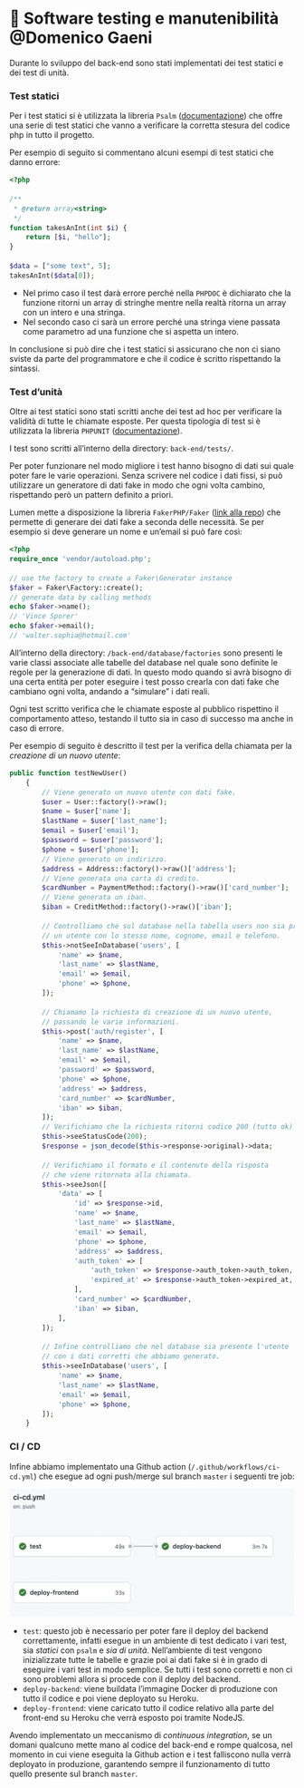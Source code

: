 # 🧪 Software testing e manutenibilità @Domenico Gaeni

Durante lo sviluppo del back-end sono stati implementati dei test statici e dei test di unità.

### Test statici

Per i test statici si è utilizzata la libreria `Psalm` ([documentazione](https://psalm.dev/)) che offre una serie di test statici che vanno a verificare la corretta stesura del codice php in tutto il progetto.

Per esempio di seguito si commentano alcuni esempi di test statici che danno errore:

```php
<?php

/**
 * @return array<string>
 */
function takesAnInt(int $i) {
    return [$i, "hello"];
}

$data = ["some text", 5];
takesAnInt($data[0]);
```

- Nel primo caso il test darà errore perché nella `PHPDOC` è dichiarato che la funzione ritorni un array di stringhe mentre nella realtà ritorna un array con un intero e una stringa.
- Nel secondo caso ci sarà un errore perché una stringa viene passata come parametro ad una funzione che si aspetta un intero.

In conclusione si può dire che i test statici si assicurano che non ci siano sviste da parte del programmatore e che il codice è scritto rispettando la sintassi.

### Test d’unità

Oltre ai test statici sono stati scritti anche dei test ad hoc per verificare la validità di tutte le chiamate esposte. Per questa tipologia di test si è utilizzata la libreria `PHPUNIT` ([documentazione](https://phpunit.readthedocs.io/en/9.5/)).

I test sono scritti all’interno della directory: `back-end/tests/`.

Per poter funzionare nel modo migliore i test hanno bisogno di dati sui quale poter fare le varie operazioni. Senza scrivere nel codice i dati fissi, si può utilizzare un generatore di dati fake in modo che ogni volta cambino, rispettando però un pattern definito a priori.

Lumen mette a disposizione la libreria `FakerPHP/Faker` ([link alla repo](https://github.com/FakerPHP/Faker/)) che permette di generare dei dati fake a seconda delle necessità. Se per esempio si deve generare un nome e un’email si può fare così:

```php
<?php
require_once 'vendor/autoload.php';

// use the factory to create a Faker\Generator instance
$faker = Faker\Factory::create();
// generate data by calling methods
echo $faker->name();
// 'Vince Sporer'
echo $faker->email();
// 'walter.sophia@hotmail.com'
```

All’interno della directory: `/back-end/database/factories` sono presenti le varie classi associate alle tabelle del database nel quale sono definite le regole per la generazione di dati. In questo modo quando si avrà bisogno di una certa entità per poter eseguire i test posso crearla con dati fake che cambiano ogni volta, andando a “simulare” i dati reali.

Ogni test scritto verifica che le chiamate esposte al pubblico rispettino il comportamento atteso, testando il tutto sia in caso di successo ma anche in caso di errore.

Per esempio di seguito è descritto il test per la verifica della chiamata per la _creazione di un nuovo utente_:

```php
public function testNewUser()
    {
        // Viene generato un nuovo utente con dati fake.
        $user = User::factory()->raw();
        $name = $user['name'];
        $lastName = $user['last_name'];
        $email = $user['email'];
        $password = $user['password'];
        $phone = $user['phone'];
        // Viene generato un indirizzo.
        $address = Address::factory()->raw()['address'];
        // Viene generata una carta di credito.
        $cardNumber = PaymentMethod::factory()->raw()['card_number'];
        // Viene generata un iban.
        $iban = CreditMethod::factory()->raw()['iban'];

        // Controlliamo che sul database nella tabella users non sia presente
        // un utente con lo stesso nome, cognome, email e telefono.
        $this->notSeeInDatabase('users', [
            'name' => $name,
            'last_name' => $lastName,
            'email' => $email,
            'phone' => $phone,
        ]);

        // Chiamamo la richiesta di creazione di un nuovo utente,
        // passando le varie informazioni.
        $this->post('auth/register', [
            'name' => $name,
            'last_name' => $lastName,
            'email' => $email,
            'password' => $password,
            'phone' => $phone,
            'address' => $address,
            'card_number' => $cardNumber,
            'iban' => $iban,
        ]);
        // Verifichiamo che la richiesta ritorni codice 200 (tutto ok)
        $this->seeStatusCode(200);
        $response = json_decode($this->response->original)->data;

        // Verifichiamo il formato e il contenuto della risposta
        // che viene ritornata alla chiamata.
        $this->seeJson([
            'data' => [
                'id' => $response->id,
                'name' => $name,
                'last_name' => $lastName,
                'email' => $email,
                'phone' => $phone,
                'address' => $address,
                'auth_token' => [
                    'auth_token' => $response->auth_token->auth_token,
                    'expired_at' => $response->auth_token->expired_at,
                ],
                'card_number' => $cardNumber,
                'iban' => $iban,
            ],
        ]);

        // Infine controlliamo che nel database sia presente l'utente
        // con i dati corretti che abbiamo generato.
        $this->seeInDatabase('users', [
            'name' => $name,
            'last_name' => $lastName,
            'email' => $email,
            'phone' => $phone,
        ]);
    }
```

### CI / CD

Infine abbiamo implementato una Github action (`/.github/workflows/ci-cd.yml`) che esegue ad ogni push/merge sul branch `master` i seguenti tre job:

![Job](assets/jobs.png)

- `test`: questo job è necessario per poter fare il deploy del backend correttamente, infatti esegue in un ambiente di test dedicato i vari test, sia _statici_ con `psalm` e _sia di unità_. Nell’ambiente di test vengono inizializzate tutte le tabelle e grazie poi ai dati fake si è in grado di eseguire i vari test in modo semplice. Se tutti i test sono corretti e non ci sono problemi allora si procede con il deploy del backend.
- `deploy-backend`: viene buildata l’immagine Docker di produzione con tutto il codice e poi viene deployato su Heroku.
- `deploy-frontend`: viene caricato tutto il codice relativo alla parte del front-end su Heroku che verrà esposto poi tramite NodeJS.

Avendo implementato un meccanismo di _continuous integration_, se un domani qualcuno mette mano al codice del back-end e rompe qualcosa, nel momento in cui viene eseguita la Github action e i test falliscono nulla verrà deployato in produzione, garantendo sempre il funzionamento di tutto quello presente sul branch `master`.
